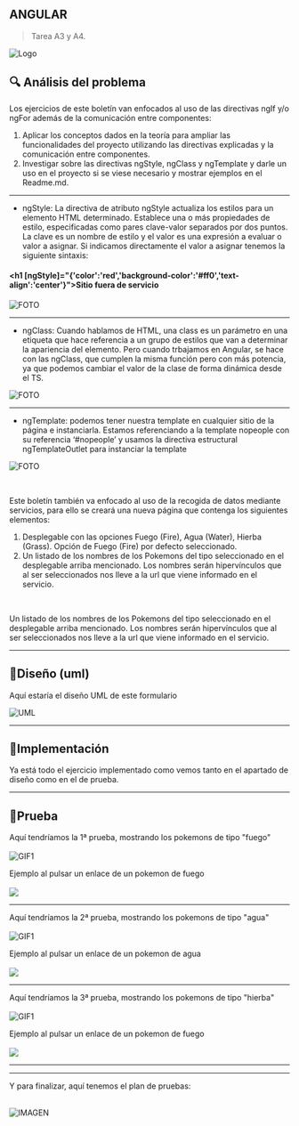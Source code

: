 ## ANGULAR

> Tarea A3 y A4.
> 
![Logo][1]

[1]: foto/International_Pokémon_logo.svg.png "Creative Commons licensed" 





## 🔍 Análisis del problema
Los ejercicios de este boletín van enfocados al uso de las directivas ngIf y/o ngFor además de la comunicación entre componentes:
1. Aplicar los conceptos dados en la teoría para ampliar las funcionalidades del proyecto utilizando las directivas explicadas y la comunicación entre componentes.
2. Investigar sobre las directivas ngStyle, ngClass y ngTemplate y darle un uso en el proyecto si se viese necesario y mostrar ejemplos en el Readme.md. 

---

- ngStyle: La directiva de atributo ngStyle actualiza los estilos para un elemento HTML determinado. Establece una o más propiedades de estilo, especificadas como pares clave-valor separados por dos puntos. La clave es un nombre de estilo y el valor es una expresión a evaluar o valor a asignar. Si indicamos directamente el valor a asignar tenemos la siguiente sintaxis:

#### <h1 [ngStyle]="{'color':'red','background-color':'#ff0','text-align':'center'}">Sitio fuera de servicio</h1>

![FOTO](foto/ngStyle.png)

---

- ngClass: Cuando hablamos de HTML, una class es un parámetro en una etiqueta que hace referencia a un grupo de estilos que van a determinar la apariencia del elemento. Pero cuando trbajamos en Angular, se hace con las ngClass, que cumplen la misma función pero con más potencia, ya que podemos cambiar el valor de la clase de forma dinámica desde el TS.

![FOTO](foto/ngClass.png)

---

- ngTemplate: podemos tener nuestra template en cualquier sitio de la página e instanciarla. Estamos referenciando a la template nopeople con su referencia ‘#nopeople’ y usamos la directiva estructural ngTemplateOutlet para instanciar la template

![FOTO](foto/ngTemplate.png)

<br>

Este boletín también va enfocado al uso de la recogida de datos mediante servicios, para ello se creará una nueva página que contenga los siguientes elementos:
1. Desplegable con las opciones Fuego (Fire), Agua (Water), Hierba (Grass). Opción de Fuego (Fire) por defecto seleccionado.
2. Un listado de los nombres de los Pokemons del tipo seleccionado en el desplegable arriba mencionado. Los nombres serán hipervínculos que al ser seleccionados nos lleve a la url que viene informado en el servicio.

<br>

Un listado de los nombres de los Pokemons del tipo seleccionado en el desplegable arriba mencionado. Los nombres serán hipervínculos que al ser seleccionados nos lleve a la url que viene informado en el servicio.


<hr>

## 💠Diseño (uml)

Aquí estaría el diseño UML de este formulario

![UML](foto/uml.png)


<hr>


## 🔻Implementación 
Ya está todo el ejercicio implementado como vemos tanto en el apartado de diseño como en el de prueba.

<hr>


## 🔁Prueba


Aquí tendríamos la 1ª prueba, mostrando los pokemons de tipo "fuego" <br><br>
![GIF1](foto/gif1.gif)

Ejemplo al pulsar un enlace de un pokemon de fuego <br><br>
![](foto/pokFuego.png)

<hr>

Aquí tendríamos la 2ª prueba, mostrando los pokemons de tipo "agua" <br><br>
![GIF1](foto/gif2.gif)

Ejemplo al pulsar un enlace de un pokemon de agua <br><br>
![](foto/pokAgua.png)

<hr>


Aquí tendríamos la 3ª prueba, mostrando los pokemons de tipo "hierba" <br><br>
![GIF1](foto/gif3.gif)

Ejemplo al pulsar un enlace de un pokemon de fuego <br><br>
![](foto/pokHierba.png)

<hr>

<hr>

Y para finalizar, aquí tenemos el plan de pruebas: <br><br>

![IMAGEN](foto/planP.png)
